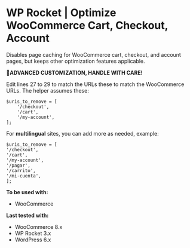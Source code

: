 # WP Rocket | Optimize WooCommerce Cart, Checkout, Account

Disables page caching for WooCommerce cart, checkout, and account pages, but keeps other optimization features applicable.

🚧**ADVANCED CUSTOMIZATION, HANDLE WITH CARE!**

Edit lines 27 to 29 to match the URLs these to match the WooCommerce URLs. The helper assumes these:

	$uris_to_remove = [
		'/checkout',
		'/cart',
		'/my-account',
	];


For **multilingual** sites, you can add more as needed, example: 

	$uris_to_remove = [
	'/checkout',
	'/cart',
	'/my-account',
	'/pagar',
	'/carrito',
	'/mi-cuenta',
	];



**To be used with:**
* WooCommerce

**Last tested with:**
* WooCommerce 8.x
* WP Rocket 3.x
* WordPress 6.x
